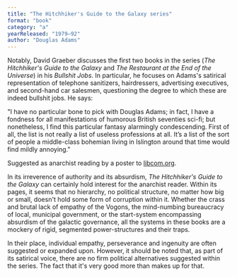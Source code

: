```yaml
---
title: "The Hitchhiker's Guide to the Galaxy series"
format: "book"
category: "a"
yearReleased: "1979–92"
author: "Douglas Adams"
---
```


Notably, David Graeber discusses the first two books in the series (_The Hitchhiker's Guide to the Galaxy_ and _The Restaurant at the End of the Universe_) in his _Bullshit Jobs_. In particular, he focuses on Adams's satirical representation of telephone sanitizers, hairdressers, advertising executives, and second-hand car salesmen, questioning the degree to which these are indeed bullshit jobs. He says:

"I have no particular bone to pick with Douglas Adams; in fact, I have a fondness for all manifestations of humorous British seventies sci-fi; but nonetheless, I find this particular fantasy alarmingly condescending. First of all, the list is not really a list of useless professions at all. It’s a list of the sort of people a middle-class bohemian living in Islington around that time would find mildly annoying."

Suggested as anarchist reading by a poster to <a href="http://libcom.org/forums/introductory/anarchism-suggested-reading?page=2">libcom.org</a>.

In its irreverence of authority and its absurdism, <em>The Hitchhiker's Guide to the Galaxy</em> can certainly hold interest for the anarchist reader. Within its pages, it seems that no hierarchy, no political structure, no matter how big or small, doesn't hold some form of corruption within it. Whether the crass and brutal lack of empathy of the Vogons, the mind-numbing bureaucracy of local, municipal government, or the start-system encompassing absurdism of the galactic governance, all the systems in these books are a mockery of rigid, segmented power-structures and their traps.

In their place, individual empathy, perseverance and ingenuity are often suggested or expanded upon. However, it should be noted that, as part of its satirical voice, there are no firm political alternatives suggested within the series. The fact that it's very good more than makes up for that.
